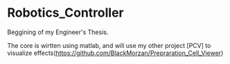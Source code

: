 # Robotics_Controller

Beggining of my Engineer's Thesis.

The core is wirtten using matlab, and will use my other project [PCV] to visualize effects(https://github.com/BlackMorzan/Prepraration_Cell_Viewer)
